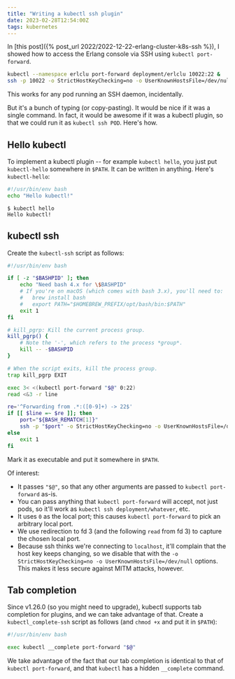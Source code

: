 ```yaml
---
title: "Writing a kubectl ssh plugin"
date: 2023-02-28T12:54:00Z
tags: kubernetes
---
```


In [this post]({% post_url 2022/2022-12-22-erlang-cluster-k8s-ssh %}), I showed how to access the Erlang console via SSH
using `kubectl port-forward`.

```sh
kubectl --namespace erlclu port-forward deployment/erlclu 10022:22 &
ssh -p 10022 -o StrictHostKeyChecking=no -o UserKnownHostsFile=/dev/null localhost
```

This works for any pod running an SSH daemon, incidentally.

But it's a bunch of typing (or copy-pasting). It would be nice if it was a single command. In fact, it would be awesome
if it was a kubectl plugin, so that we could run it as `kubectl ssh POD`. Here's how.

## Hello kubectl

To implement a kubectl plugin -- for example `kubectl hello`, you just put `kubectl-hello` somewhere in `$PATH`. It can be written in anything. Here's `kubectl-hello`:

```bash
#!/usr/bin/env bash
echo "Hello kubectl!"
```

```
$ kubectl hello
Hello kubectl!
```

## kubectl ssh

Create the `kubectl-ssh` script as follows:

```bash
#!/usr/bin/env bash

if [ -z "$BASHPID" ]; then
    echo "Need bash 4.x for \$BASHPID"
    # If you're on macOS (which comes with bash 3.x), you'll need to:
    #   brew install bash
    #   export PATH="$HOMEBREW_PREFIX/opt/bash/bin:$PATH"
    exit 1
fi

# kill_pgrp: Kill the current process group.
kill_pgrp() {
    # Note the '-', which refers to the process *group*.
    kill -- -$BASHPID
}

# When the script exits, kill the process group.
trap kill_pgrp EXIT

exec 3< <(kubectl port-forward "$@" 0:22)
read <&3 -r line

re='^Forwarding from .*:([0-9]+) -> 22$'
if [[ $line =~ $re ]]; then
    port="${BASH_REMATCH[1]}"
    ssh -p "$port" -o StrictHostKeyChecking=no -o UserKnownHostsFile=/dev/null localhost
else
    exit 1
fi
```

Mark it as executable and put it somewhere in `$PATH`.

Of interest:

- It passes `"$@"`, so that any other arguments are passed to `kubectl port-forward` as-is.
- You can pass anything that `kubectl port-forward` will accept, not just pods, so it'll work as `kubectl ssh
  deployment/whatever`, etc.
- It uses `0` as the local port; this causes `kubectl port-forward` to pick an arbitrary local port.
- We use redirection to fd 3 (and the following `read` from fd 3) to capture the chosen local port.
- Because ssh thinks we're connecting to `localhost`, it'll complain that the host key keeps changing, so we disable
  that with the `-o StrictHostKeyChecking=no -o UserKnownHostsFile=/dev/null` options. This makes it less secure against
  MITM attacks, however.

## Tab completion

Since v1.26.0 (so you might need to upgrade), kubectl supports tab completion for plugins, and we can take advantage of
that. Create a `kubectl_complete-ssh` script as follows (and `chmod +x` and put it in `$PATH`):

```bash
#!/usr/bin/env bash

exec kubectl __complete port-forward "$@"
```

We take advantage of the fact that our tab completion is identical to that of `kubectl port-forward`, and that `kubectl`
has a hidden `__complete` command.
